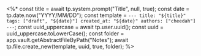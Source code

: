 <%*
const title = await tp.system.prompt("Title", null, true);
const date = tp.date.now("YYYY/MM/DD");
const template = `---
title: "${title}"
tags: ["draft", "${date}"]
created_at: "${date}"
authors: ["cheedah"]
---`;
const uuid_uppercase = await tp.user.uuid();
const uuid = uuid_uppercase.toLowerCase();
const folder = app.vault.getAbstractFileByPath("Notes");
await tp.file.create_new(template, uuid, true, folder);
%>